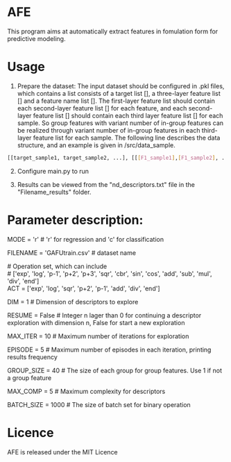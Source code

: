 # AFE

This program aims at automatically extract features in fomulation form for predictive modeling.

# Usage

1. Prepare the dataset: The input dataset should be configured in .pkl files, which contains a list consists of a target list [], a three-layer feature list [] and a feature name list []. The first-layer feature list should contain each second-layer feature list [] for each feature, and each second-layer feature list [] should contain each third layer feature list [] for each sample. So group features with variant number of in-group features can be realized through variant number of in-group features in each third-layer feature list for each sample. The following line describes the data structure, and an example is given in /src/data_sample.
```bash
[[target_sample1, target_sample2, ...], [[[F1_sample1],[F1_sample2], ...],[[F2_sample1],[F2_sample2], ...], [F1_name, F2_name, ...]]
```
2. Configure main.py to run

3. Results can be viewed from the "nd_descriptors.txt" file in the "Filename_results" folder.

# Parameter description:

MODE = 'r'  # 'r' for regression and 'c' for classification  
  
FILENAME = 'GAFUtrain.csv'  # dataset name  
  
\# Operation set, which can include  
\# ['exp', 'log', 'p-1', 'p+2', 'p+3', 'sqr', 'cbr', 'sin', 'cos', 'add', 'sub', 'mul', 'div', 'end']  
ACT = ['exp', 'log', 'sqr', 'p+2', 'p-1', 'add', 'div', 'end']  
  
DIM = 1  # Dimension of descriptors to explore  
  
RESUME = False  # Integer n lager than 0 for continuing a descriptor exploration with dimension n, False for start a new exploration
  
MAX_ITER = 10  # Maximum number of iterations for exploration  
  
EPISODE = 5  # Maximum number of episodes in each iteration, printing results frequency  
  
GROUP_SIZE = 40  # The size of each group for group features. Use 1 if not a group feature  
  
MAX_COMP = 5  # Maximum complexity for descriptors  
  
BATCH_SIZE = 1000  # The size of batch set for binary operation  

# Licence

AFE is released under the MIT Licence
